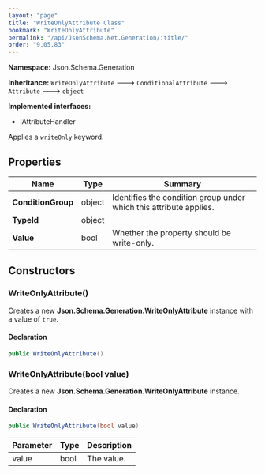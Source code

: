 ```yaml
---
layout: "page"
title: "WriteOnlyAttribute Class"
bookmark: "WriteOnlyAttribute"
permalink: "/api/JsonSchema.Net.Generation/:title/"
order: "9.05.83"
---
```

**Namespace:** Json.Schema.Generation

**Inheritance:**
`WriteOnlyAttribute`
 🡒 
`ConditionalAttribute`
 🡒 
`Attribute`
 🡒 
`object`

**Implemented interfaces:**

- IAttributeHandler

Applies a `writeOnly` keyword.

## Properties

| Name | Type | Summary |
|---|---|---|
| **ConditionGroup** | object | Identifies the condition group under which this attribute applies. |
| **TypeId** | object |  |
| **Value** | bool | Whether the property should be write-only. |

## Constructors

### WriteOnlyAttribute()

Creates a new **Json.Schema.Generation.WriteOnlyAttribute** instance with a value of `true`.

#### Declaration

```c#
public WriteOnlyAttribute()
```


### WriteOnlyAttribute(bool value)

Creates a new **Json.Schema.Generation.WriteOnlyAttribute** instance.

#### Declaration

```c#
public WriteOnlyAttribute(bool value)
```

| Parameter | Type | Description |
|---|---|---|
| value | bool | The value. |


